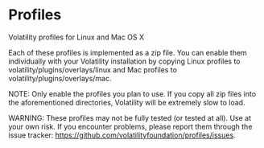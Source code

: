 Profiles
========

Volatility profiles for Linux and Mac OS X

Each of these profiles is implemented as a zip file. You can enable them individually with your Volatility installation by copying Linux profiles to volatility/plugins/overlays/linux and Mac profiles to volatility/plugins/overlays/mac. 

NOTE: Only enable the profiles you plan to use. If you copy all zip files into the aforementioned directories, Volatility will be extremely slow to load. 

WARNING: These profiles may not be fully tested (or tested at all). Use at your own risk. If you encounter problems, please report them through the issue tracker: https://github.com/volatilityfoundation/profiles/issues. 
